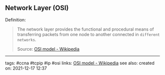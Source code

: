 ## Network Layer (OSI)

Definition:
> The network layer provides the functional and procedural means of transferring packets from one node to another connected in `different networks`.
> 
>Source: [OSI model - Wikipedia](https://en.wikipedia.org/wiki/OSI_model)


---
tags: #ccna #tcpip #ip #osi
links: [OSI model - Wikipedia](https://en.wikipedia.org/wiki/OSI_model)
see also:
created on: 2021-12-17 12:37




